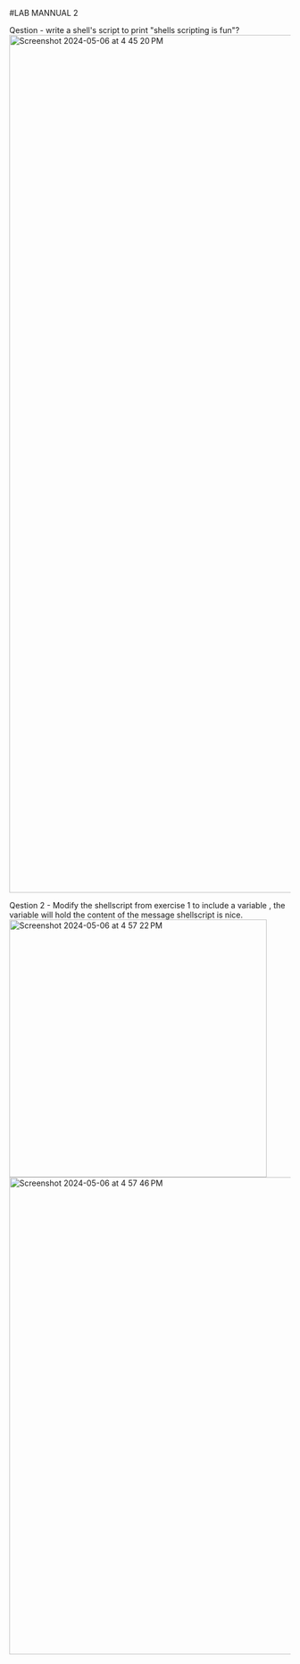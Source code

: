#LAB MANNUAL 2

Qestion - write a shell's script to print "shells scripting is fun"?<br>
<img width="1535" alt="Screenshot 2024-05-06 at 4 45 20 PM" src="https://github.com/ayushhharyann007/OS_LAB/assets/142776417/9e22fec3-de76-42e1-99fb-97ca7a254d9f"><br>

Qestion 2 - Modify the shellscript from exercise 1 to include a variable , the variable will hold the content of the message shellscript is nice.
<img width="461" alt="Screenshot 2024-05-06 at 4 57 22 PM" src="https://github.com/ayushhharyann007/OS_LAB/assets/142776417/5fdbb5c3-ddb0-4e36-9d5d-0c92aa9c55cf">
<img width="854" alt="Screenshot 2024-05-06 at 4 57 46 PM" src="https://github.com/ayushhharyann007/OS_LAB/assets/142776417/7337474a-4b36-4acb-83de-2e36b3f0f8e7">
